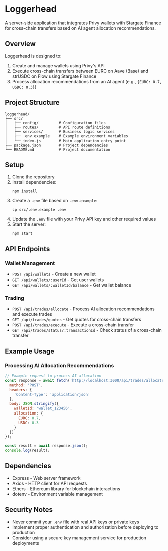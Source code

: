 # Loggerhead

A server-side application that integrates Privy wallets with Stargate Finance for cross-chain transfers based on AI agent allocation recommendations.

## Overview

Loggerhead is designed to:
1. Create and manage wallets using Privy's API
2. Execute cross-chain transfers between EURC on Aave (Base) and strUSDC on Flow using Stargate Finance
3. Process allocation recommendations from an AI agent (e.g., `{EURC: 0.7, USDC: 0.3}`)

## Project Structure

```
loggerhead/
├── src/
│   ├── config/         # Configuration files
│   ├── routes/         # API route definitions
│   ├── services/       # Business logic services
│   ├── .env.example    # Example environment variables
│   └── index.js        # Main application entry point
├── package.json        # Project dependencies
└── README.md           # Project documentation
```

## Setup

1. Clone the repository
2. Install dependencies:
   ```
   npm install
   ```
3. Create a `.env` file based on `.env.example`:
   ```
   cp src/.env.example .env
   ```
4. Update the `.env` file with your Privy API key and other required values
5. Start the server:
   ```
   npm start
   ```

## API Endpoints

### Wallet Management

- `POST /api/wallets` - Create a new wallet
- `GET /api/wallets/:userId` - Get user wallets
- `GET /api/wallets/:walletId/balance` - Get wallet balance

### Trading

- `POST /api/trades/allocate` - Process AI allocation recommendations and execute trades
- `GET /api/trades/quotes` - Get quotes for cross-chain transfers
- `POST /api/trades/execute` - Execute a cross-chain transfer
- `GET /api/trades/status/:transactionId` - Check status of a cross-chain transfer

## Example Usage

### Processing AI Allocation Recommendations

```javascript
// Example request to process AI allocation
const response = await fetch('http://localhost:3000/api/trades/allocate', {
  method: 'POST',
  headers: {
    'Content-Type': 'application/json'
  },
  body: JSON.stringify({
    walletId: 'wallet_123456',
    allocation: {
      EURC: 0.7,
      USDC: 0.3
    }
  })
});

const result = await response.json();
console.log(result);
```

## Dependencies

- Express - Web server framework
- Axios - HTTP client for API requests
- Ethers - Ethereum library for blockchain interactions
- dotenv - Environment variable management

## Security Notes

- Never commit your `.env` file with real API keys or private keys
- Implement proper authentication and authorization before deploying to production
- Consider using a secure key management service for production deployments
